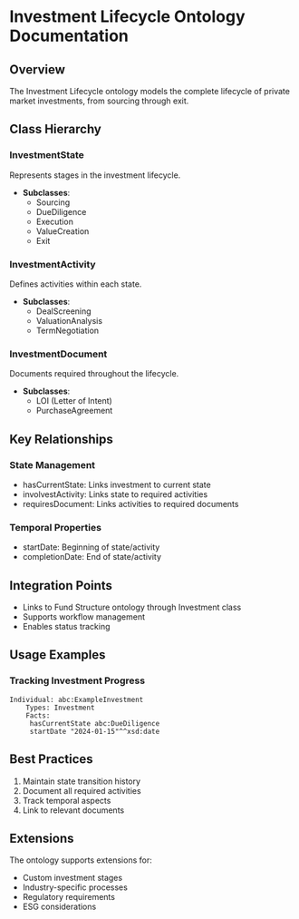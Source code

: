 # Investment Lifecycle Ontology Documentation

## Overview
The Investment Lifecycle ontology models the complete lifecycle of private market investments, from sourcing through exit.

## Class Hierarchy

### InvestmentState
Represents stages in the investment lifecycle.
- **Subclasses**:
  - Sourcing
  - DueDiligence
  - Execution
  - ValueCreation
  - Exit

### InvestmentActivity
Defines activities within each state.
- **Subclasses**:
  - DealScreening
  - ValuationAnalysis
  - TermNegotiation

### InvestmentDocument
Documents required throughout the lifecycle.
- **Subclasses**:
  - LOI (Letter of Intent)
  - PurchaseAgreement

## Key Relationships

### State Management
- hasCurrentState: Links investment to current state
- involvestActivity: Links state to required activities
- requiresDocument: Links activities to required documents

### Temporal Properties
- startDate: Beginning of state/activity
- completionDate: End of state/activity

## Integration Points
- Links to Fund Structure ontology through Investment class
- Supports workflow management
- Enables status tracking

## Usage Examples

### Tracking Investment Progress
```owl
Individual: abc:ExampleInvestment
    Types: Investment
    Facts: 
     hasCurrentState abc:DueDiligence
     startDate "2024-01-15"^^xsd:date
```

## Best Practices
1. Maintain state transition history
2. Document all required activities
3. Track temporal aspects
4. Link to relevant documents

## Extensions
The ontology supports extensions for:
- Custom investment stages
- Industry-specific processes
- Regulatory requirements
- ESG considerations
